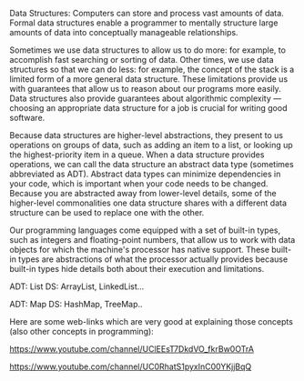 Data Structures: Computers can store and process vast amounts of data. Formal data structures enable a programmer to mentally structure large amounts of data into conceptually manageable relationships.

Sometimes we use data structures to allow us to do more: for example, to accomplish fast searching or sorting of data. Other times, we use data structures so that we can do less: for example, the concept of the stack is a limited form of a more general data structure. These limitations provide us with guarantees that allow us to reason about our programs more easily. Data structures also provide guarantees about algorithmic complexity — choosing an appropriate data structure for a job is crucial for writing good software.

Because data structures are higher-level abstractions, they present to us operations on groups of data, such as adding an item to a list, or looking up the highest-priority item in a queue. When a data structure provides operations, we can call the data structure an abstract data type (sometimes abbreviated as ADT). Abstract data types can minimize dependencies in your code, which is important when your code needs to be changed. Because you are abstracted away from lower-level details, some of the higher-level commonalities one data structure shares with a different data structure can be used to replace one with the other.

Our programming languages come equipped with a set of built-in types, such as integers and floating-point numbers, that allow us to work with data objects for which the machine's processor has native support. These built-in types are abstractions of what the processor actually provides because built-in types hide details both about their execution and limitations.





ADT: List
DS:  ArrayList, LinkedList...

ADT: Map
DS:  HashMap, TreeMap..


Here are some web-links which are very good at explaining those concepts (also other concepts in programming):

https://www.youtube.com/channel/UClEEsT7DkdVO_fkrBw0OTrA

https://www.youtube.com/channel/UC0RhatS1pyxInC00YKjjBqQ


